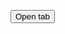 <html>
<html>
<head>
	<title></title>
</head>
<body>

<button id="test-me">Open tab</button>



<script>
	var testMe = document.getElementById('test-me');

	testMe.addEventListener('click', function() {
		var windowTest = window.open('https://google.com');

		if (!windowTest) {
			alert('It failed to request for new window tab');
			return;
		}
	
		alert('It worked!, closing the tab on 2s...');
		
		setTimeout(function() {
			windowTest.close();
		}, 2000);
	} );
</script>
</body>
</html>
